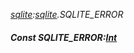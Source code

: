 _[sqlite](../../modules/sqlite/sqlite-module.md):[sqlite](../../modules/sqlite/sqlite-module.md).SQLITE\_ERROR_
##### Const SQLITE\_ERROR:[Int](../../modules/wonkey/wonkey-types-int.md)
